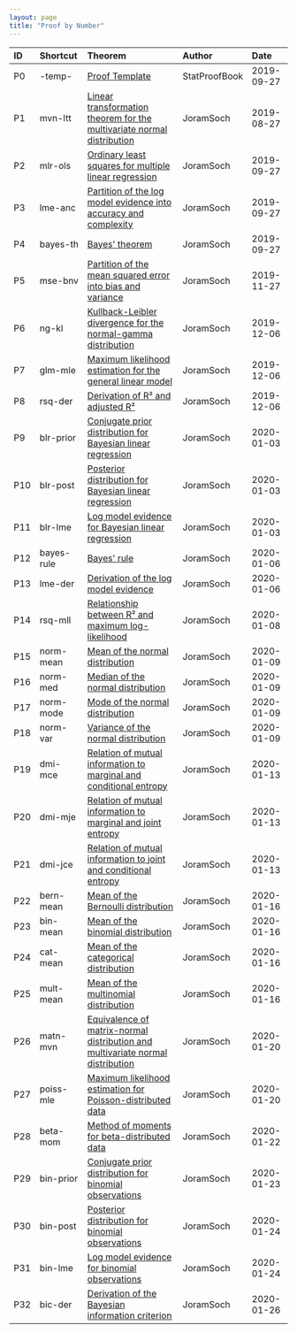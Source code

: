 ```yaml
---
layout: page
title: "Proof by Number"
---
```



| ID | Shortcut | Theorem | Author | Date |
|:-- |:-------- |:------- |:------ |:---- |
| P0 | -temp- | [Proof Template](/P/-temp-.html) | StatProofBook | 2019-09-27 |
| P1 | mvn-ltt | [Linear transformation theorem for the multivariate normal distribution](/P/mvn-ltt.html) | JoramSoch | 2019-08-27 |
| P2 | mlr-ols | [Ordinary least squares for multiple linear regression](/P/mlr-ols.html) | JoramSoch | 2019-09-27 |
| P3 | lme-anc | [Partition of the log model evidence into accuracy and complexity](/P/lme-anc.html) | JoramSoch | 2019-09-27 |
| P4 | bayes-th | [Bayes' theorem](/P/bayes-th.html) | JoramSoch | 2019-09-27 |
| P5 | mse-bnv | [Partition of the mean squared error into bias and variance](/P/mse-bnv.html) | JoramSoch | 2019-11-27 |
| P6 | ng-kl | [Kullback-Leibler divergence for the normal-gamma distribution](/P/ng-kl.html) | JoramSoch | 2019-12-06 |
| P7 | glm-mle | [Maximum likelihood estimation for the general linear model](/P/glm-mle.html) | JoramSoch | 2019-12-06 |
| P8 | rsq-der | [Derivation of R² and adjusted R²](/P/rsq-der.html) | JoramSoch | 2019-12-06 |
| P9 | blr-prior | [Conjugate prior distribution for Bayesian linear regression](/P/blr-prior.html) | JoramSoch | 2020-01-03 |
| P10 | blr-post | [Posterior distribution for Bayesian linear regression](/P/blr-post.html) | JoramSoch | 2020-01-03 |
| P11 | blr-lme | [Log model evidence for Bayesian linear regression](/P/blr-lme.html) | JoramSoch | 2020-01-03 |
| P12 | bayes-rule | [Bayes' rule](/P/bayes-rule.html) | JoramSoch | 2020-01-06 |
| P13 | lme-der | [Derivation of the log model evidence](/P/lme-der.html) | JoramSoch | 2020-01-06 |
| P14 | rsq-mll | [Relationship between R² and maximum log-likelihood](/P/rsq-mll.html) | JoramSoch | 2020-01-08 |
| P15 | norm-mean | [Mean of the normal distribution](/P/norm-mean.html) | JoramSoch | 2020-01-09 |
| P16 | norm-med | [Median of the normal distribution](/P/norm-med.html) | JoramSoch | 2020-01-09 |
| P17 | norm-mode | [Mode of the normal distribution](/P/norm-mode.html) | JoramSoch | 2020-01-09 |
| P18 | norm-var | [Variance of the normal distribution](/P/norm-var.html) | JoramSoch | 2020-01-09 |
| P19 | dmi-mce | [Relation of mutual information to marginal and conditional entropy](/P/dmi-mce.html) | JoramSoch | 2020-01-13 |
| P20 | dmi-mje | [Relation of mutual information to marginal and joint entropy](/P/dmi-mje.html) | JoramSoch | 2020-01-13 |
| P21 | dmi-jce | [Relation of mutual information to joint and conditional entropy](/P/dmi-jce.html) | JoramSoch | 2020-01-13 |
| P22 | bern-mean | [Mean of the Bernoulli distribution](/P/bern-mean.html) | JoramSoch | 2020-01-16 |
| P23 | bin-mean | [Mean of the binomial distribution](/P/bin-mean.html) | JoramSoch | 2020-01-16 |
| P24 | cat-mean | [Mean of the categorical distribution](/P/cat-mean.html) | JoramSoch | 2020-01-16 |
| P25 | mult-mean | [Mean of the multinomial distribution](/P/mult-mean.html) | JoramSoch | 2020-01-16 |
| P26 | matn-mvn | [Equivalence of matrix-normal distribution and multivariate normal distribution](/P/matn-mvn.html) | JoramSoch | 2020-01-20 |
| P27 | poiss-mle | [Maximum likelihood estimation for Poisson-distributed data](/P/poiss-mle.html) | JoramSoch | 2020-01-20 |
| P28 | beta-mom | [Method of moments for beta-distributed data](/P/beta-mom.html) | JoramSoch | 2020-01-22 |
| P29 | bin-prior | [Conjugate prior distribution for binomial observations](/P/bin-prior.html) | JoramSoch | 2020-01-23 |
| P30 | bin-post | [Posterior distribution for binomial observations](/P/bin-post.html) | JoramSoch | 2020-01-24 |
| P31 | bin-lme | [Log model evidence for binomial observations](/P/bin-lme.html) | JoramSoch | 2020-01-24 |
| P32 | bic-der | [Derivation of the Bayesian information criterion](/P/bic-der.html) | JoramSoch | 2020-01-26 |
